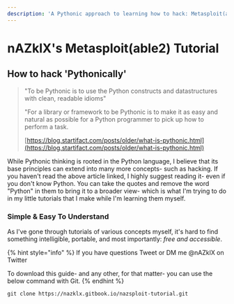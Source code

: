 ```yaml
---
description: 'A Pythonic approach to learning how to hack: Metasploit(able2)'
---
```


# nAZklX's Metasploit\(able2\) Tutorial

## How to hack 'Pythonically'

> "To be Pythonic is to use the Python constructs and datastructures with clean, readable idioms"
>
> "For a library or framework to be Pythonic is to make it as easy and natural as possible for a Python programmer to pick up how to perform a task.
>
> [https://blog.startifact.com/posts/older/what-is-pythonic.html](https://blog.startifact.com/posts/older/what-is-pythonic.html)

While Pythonic thinking is rooted in the Python language, I believe that its base principles can extend into many more concepts- such as hacking. If you haven't read the above article linked, I highly suggest reading it- even if you don't know Python. You can take the quotes and remove the word "Python" in them to bring it to a broader view- which is what I'm trying to do in my little tutorials that I make while I'm learning them myself.

### Simple & Easy To Understand

As I've gone through tutorials of various concepts myself, it's hard to find something intelligible, portable, and most importantly: _free and accessible_. 

{% hint style="info" %}
If you have questions Tweet or DM me @nAZklX on Twitter

To download this guide- and any other, for that matter- you can use the below command with Git.
{% endhint %}

```text
git clone https://nazklx.gitbook.io/nazsploit-tutorial.git
```

